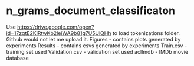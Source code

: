 # n_grams_document_classificaton

Use https://drive.google.com/open?id=17zqtE2KlRtwKb2leiWA9b81g7U5UlQHh to load tokenizations folder. Github would not let me upload it.
Figures - contains plots generated by experiments
Results - contains csvs generated by experiments
Train.csv - training set used
Validation.csv - validation set used
aclImdb - IMDb movie database
